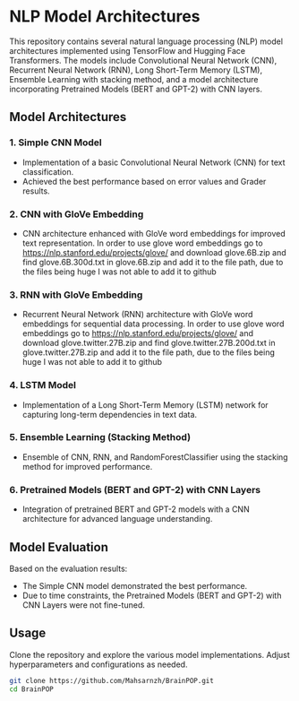 # NLP Model Architectures

This repository contains several natural language processing (NLP) model architectures implemented using TensorFlow and Hugging Face Transformers. The models include Convolutional Neural Network (CNN), Recurrent Neural Network (RNN), Long Short-Term Memory (LSTM), Ensemble Learning with stacking method, and a model architecture incorporating Pretrained Models (BERT and GPT-2) with CNN layers.

## Model Architectures

### 1. Simple CNN Model
- Implementation of a basic Convolutional Neural Network (CNN) for text classification.
- Achieved the best performance based on error values and Grader results.

### 2. CNN with GloVe Embedding
- CNN architecture enhanced with GloVe word embeddings for improved text representation.
In order to use glove word embeddings go to https://nlp.stanford.edu/projects/glove/ and download glove.6B.zip and find glove.6B.300d.txt in glove.6B.zip and add it to the file path, due to the files being huge I was not able to add it to github

### 3. RNN with GloVe Embedding
- Recurrent Neural Network (RNN) architecture with GloVe word embeddings for sequential data processing.
In order to use glove word embeddings go to https://nlp.stanford.edu/projects/glove/ and download glove.twitter.27B.zip and find glove.twitter.27B.200d.txt in glove.twitter.27B.zip and add it to the file path, due to the files being huge I was not able to add it to github


### 4. LSTM Model
- Implementation of a Long Short-Term Memory (LSTM) network for capturing long-term dependencies in text data.

### 5. Ensemble Learning (Stacking Method)
- Ensemble of CNN, RNN, and RandomForestClassifier using the stacking method for improved performance.

### 6. Pretrained Models (BERT and GPT-2) with CNN Layers
- Integration of pretrained BERT and GPT-2 models with a CNN architecture for advanced language understanding.

## Model Evaluation

Based on the evaluation results:
- The Simple CNN model demonstrated the best performance.
- Due to time constraints, the Pretrained Models (BERT and GPT-2) with CNN Layers were not fine-tuned.

## Usage

Clone the repository and explore the various model implementations. Adjust hyperparameters and configurations as needed.

```bash
git clone https://github.com/Mahsarnzh/BrainPOP.git
cd BrainPOP
